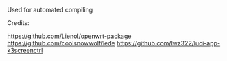 Used for automated compiling

Credits:

https://github.com/Lienol/openwrt-package
https://github.com/coolsnowwolf/lede
https://github.com/lwz322/luci-app-k3screenctrl
